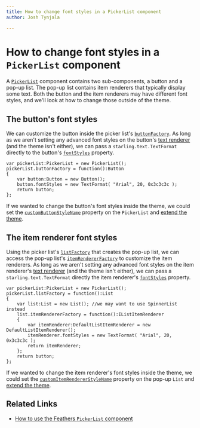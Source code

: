 ```yaml
---
title: How to change font styles in a PickerList component  
author: Josh Tynjala

---
```

# How to change font styles in a `PickerList` component

A [`PickerList`](../picker-list.html) component contains two sub-components, a button and a pop-up list. The pop-up list contains item renderers that typically display some text. Both the button and the item renderers may have different font styles, and we'll look at how to change those outside of the theme.

## The button's font styles

We can customize the button inside the picker list's [`buttonFactory`](../../api-reference/feathers/controls/PickerList.html#buttonFactory). As long as we aren't setting any advanced font styles on the button's [text renderer](../text-renderers.html) (and the theme isn't either), we can pass a `starling.text.TextFormat` directly to the button's [`fontStyles`](../../api-reference/feathers/controls/Button.html#fontStyles) property.

``` code
var pickerList:PickerList = new PickerList();
pickerList.buttonFactory = function():Button
{
	var button:Button = new Button();
	button.fontStyles = new TextFormat( "Arial", 20, 0x3c3c3c );
	return button;
};
```

If we wanted to change the button's font styles inside the theme, we could set the [`customButtonStyleName`](../../api-reference/feathers/controls/PickerList.html#customButtonStyleName) property on the `PickerList` and [extend the theme](../extending-themes.html).

## The item renderer font styles

Using the picker list's [`listFactory`](../../api-reference/feathers/controls/PickerList.html#listFactory) that creates the pop-up list, we can access the pop-up list's [`itemRendererFactory`](../../api-reference/feathers/controls/List.html#itemRendererFactory) to customize the item renderers. As long as we aren't setting any advanced font styles on the item renderer's [text renderer](../text-renderers.html) (and the theme isn't either), we can pass a `starling.text.TextFormat` directly the item renderer's [`fontStyles`](../../api-reference/feathers/controls/Button.html#fontStyles) property.

``` code
var pickerList:PickerList = new PickerList();
pickerList.listFactory = function():List
{
	var list:List = new List(); //we may want to use SpinnerList instead
	list.itemRendererFactory = function():IListItemRenderer
	{
		var itemRenderer:DefaultListItemRenderer = new DefaultListItemRenderer();
		itemRenderer.fontStyles = new TextFormat( "Arial", 20, 0x3c3c3c );
		return itemRenderer;
	};
	return button;
};
```

If we wanted to change the item renderer's font styles inside the theme, we could set the [`customItemRendererStyleName`](../../api-reference/feathers/controls/List.html#customItemRendererStyleName) property on the pop-up `List` and [extend the theme](../extending-themes.html).

## Related Links

-   [How to use the Feathers `PickerList` component](../picker-list.html)